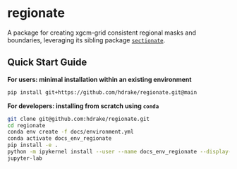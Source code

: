 # regionate

A package for creating xgcm-grid consistent regional masks and boundaries, leveraging its sibling package [`sectionate`](https://github.com/raphaeldussin/sectionate).

Quick Start Guide
-----------------

**For users: minimal installation within an existing environment**
```bash
pip install git+https://github.com/hdrake/regionate.git@main
```

**For developers: installing from scratch using `conda`**
```bash
git clone git@github.com:hdrake/regionate.git
cd regionate
conda env create -f docs/environment.yml
conda activate docs_env_regionate
pip install -e .
python -m ipykernel install --user --name docs_env_regionate --display-name "docs_env_regionate"
jupyter-lab
```
